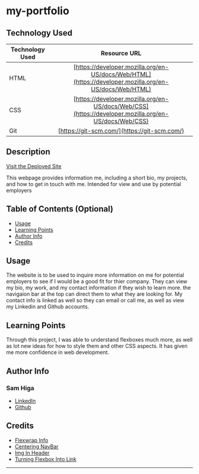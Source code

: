 # my-portfolio

## Technology Used 

| Technology Used         | Resource URL           | 
| ------------- |:-------------:| 
| HTML    | [https://developer.mozilla.org/en-US/docs/Web/HTML](https://developer.mozilla.org/en-US/docs/Web/HTML) | 
| CSS     | [https://developer.mozilla.org/en-US/docs/Web/CSS](https://developer.mozilla.org/en-US/docs/Web/CSS)      |   
| Git | [https://git-scm.com/](https://git-scm.com/)     |    

## Description 

[Visit the Deployed Site](https://samhiga.github.io/my-portfolio/)

This webpage provides information me, including a short bio, my projects, and how to get in touch with me. Intended for view and use by potential employers

## Table of Contents (Optional)

* [Usage](#usage)
* [Learning Points](#learning-points)
* [Author Info](#author-info)
* [Credits](#credits)






## Usage 

The website is to be used to inquire more information on me for potential employers to see if I would be a good fit for thier company. They can view my bio, my work, and my contact information if they wish to learn more. the navigaion bar at the top can direct them to what they are looking for. My contact info is linked as well so they can email or call me, as well as view my Linkedin and Github accounts.


## Learning Points 

Through this project, I was able to understand flexboxes much more, as well as lot new ideas for how to style them and other CSS aspects. It has given me more confidence in web development.


## Author Info


### Sam Higa 


* [LinkedIn](https://www.linkedin.com/in/sam-higa-b887b9209/)
* [Github](https://github.com/samhiga)



## Credits

* [Flexwrap Info](https://www.w3schools.com/cssref/css3_pr_flex-wrap.php) 
* [Centering NavBar](https://stackoverflow.com/questions/5995405/how-to-center-a-navigation-bar-with-css-or-html)
* [Img In Header](https://stackoverflow.com/questions/39886829/how-do-i-position-an-image-on-each-side-of-a-header)
* [Turning Flexbox Into Link](https://stackoverflow.com/questions/48431951/adding-a-link-to-an-entire-flexbox)




---
